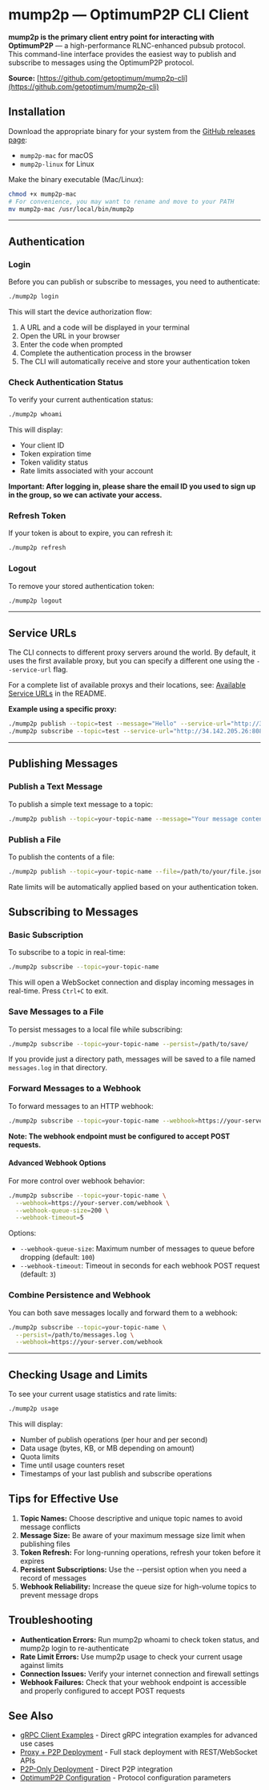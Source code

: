 # mump2p — OptimumP2P CLI Client

**mump2p is the primary client entry point for interacting with OptimumP2P** — a high-performance RLNC-enhanced pubsub protocol. This command-line interface provides the easiest way to publish and subscribe to messages using the OptimumP2P protocol.

**Source:** [https://github.com/getoptimum/mump2p-cli](https://github.com/getoptimum/mump2p-cli)

## Installation

Download the appropriate binary for your system from the [GitHub releases page](https://github.com/getoptimum/mump2p-cli/releases):

- `mump2p-mac` for macOS
- `mump2p-linux` for Linux

Make the binary executable (Mac/Linux):

```sh
chmod +x mump2p-mac
# For convenience, you may want to rename and move to your PATH
mv mump2p-mac /usr/local/bin/mump2p
```

---

## Authentication

### Login

Before you can publish or subscribe to messages, you need to authenticate:

```sh
./mump2p login
```

This will start the device authorization flow:

1. A URL and a code will be displayed in your terminal
2. Open the URL in your browser
3. Enter the code when prompted
4. Complete the authentication process in the browser
5. The CLI will automatically receive and store your authentication token

### Check Authentication Status

To verify your current authentication status:

```sh
./mump2p whoami
```

This will display:

- Your client ID
- Token expiration time
- Token validity status
- Rate limits associated with your account

**Important: After logging in, please share the email ID you used to sign up in the group, so we can activate your access.**

### Refresh Token

If your token is about to expire, you can refresh it:

```sh
./mump2p refresh
```

### Logout

To remove your stored authentication token:

```sh
./mump2p logout
```

---

## Service URLs

The CLI connects to different proxy servers around the world. By default, it uses the first available proxy, but you can specify a different one using the `--service-url` flag.

For a complete list of available proxys and their locations, see: [Available Service URLs](https://github.com/getoptimum/mump2p-cli#available-service-urls) in the README.

**Example using a specific proxy:**
```sh
./mump2p publish --topic=test --message="Hello" --service-url="http://35.221.118.95:8080"
./mump2p subscribe --topic=test --service-url="http://34.142.205.26:8080"
```

---

## Publishing Messages

### Publish a Text Message

To publish a simple text message to a topic:

```sh
./mump2p publish --topic=your-topic-name --message="Your message content"
```

### Publish a File

To publish the contents of a file:

```sh
./mump2p publish --topic=your-topic-name --file=/path/to/your/file.json
```

Rate limits will be automatically applied based on your authentication token.

## Subscribing to Messages

### Basic Subscription

To subscribe to a topic in real-time:

```sh
./mump2p subscribe --topic=your-topic-name
```

This will open a WebSocket connection and display incoming messages in real-time. Press `Ctrl+C` to exit.

### Save Messages to a File

To persist messages to a local file while subscribing:

```sh
./mump2p subscribe --topic=your-topic-name --persist=/path/to/save/
```

If you provide just a directory path, messages will be saved to a file named `messages.log` in that directory.

### Forward Messages to a Webhook

To forward messages to an HTTP webhook:

```sh
./mump2p subscribe --topic=your-topic-name --webhook=https://your-server.com/webhook
```

**Note: The webhook endpoint must be configured to accept POST requests.**

#### Advanced Webhook Options

For more control over webhook behavior:

```sh
./mump2p subscribe --topic=your-topic-name \
  --webhook=https://your-server.com/webhook \
  --webhook-queue-size=200 \
  --webhook-timeout=5
  ```

Options:

- `--webhook-queue-size`: Maximum number of messages to queue before dropping (default: `100`)
- `--webhook-timeout`: Timeout in seconds for each webhook POST request (default: `3`)

### Combine Persistence and Webhook

You can both save messages locally and forward them to a webhook:

```sh
./mump2p subscribe --topic=your-topic-name \
  --persist=/path/to/messages.log \
  --webhook=https://your-server.com/webhook
```

---

## Checking Usage and Limits

To see your current usage statistics and rate limits:

```sh
./mump2p usage
```

This will display:

- Number of publish operations (per hour and per second)
- Data usage (bytes, KB, or MB depending on amount)
- Quota limits
- Time until usage counters reset
- Timestamps of your last publish and subscribe operations

## Tips for Effective Use

1. **Topic Names:** Choose descriptive and unique topic names to avoid message conflicts
2. **Message Size:** Be aware of your maximum message size limit when publishing files
3. **Token Refresh:** For long-running operations, refresh your token before it expires
4. **Persistent Subscriptions:** Use the --persist option when you need a record of messages
5. **Webhook Reliability:** Increase the queue size for high-volume topics to prevent message drops

## Troubleshooting

- **Authentication Errors:** Run mump2p whoami to check token status, and mump2p login to re-authenticate
- **Rate Limit Errors:** Use mump2p usage to check your current usage against limits
- **Connection Issues:** Verify your internet connection and firewall settings
- **Webhook Failures:** Check that your webhook endpoint is accessible and properly configured to accept POST requests

## See Also

- [gRPC Client Examples](./grpc-examples.md) - Direct gRPC integration examples for advanced use cases
- [Proxy + P2P Deployment](../deployment/p2p-with-proxy.md) - Full stack deployment with REST/WebSocket APIs
- [P2P-Only Deployment](../deployment/p2p-only.md) - Direct P2P integration
- [OptimumP2P Configuration](../configuration/optimump2p.md) - Protocol configuration parameters 